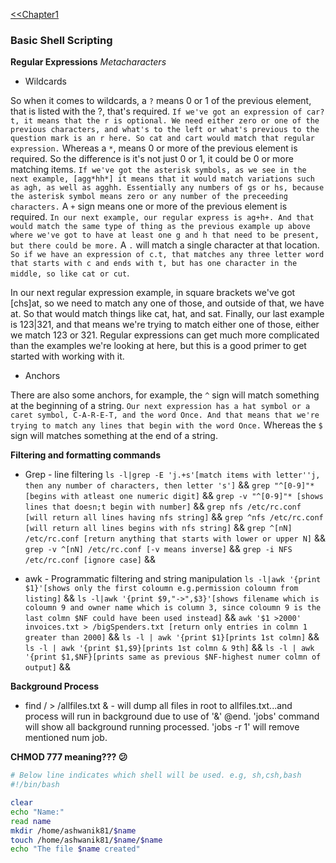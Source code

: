 [<<Chapter1](commands.md)

### Basic Shell Scripting

**Regular Expressions** *Metacharacters*

* Wildcards

So when it comes to wildcards, a `?` means 0 or 1 of the previous element, that is listed with the ?, that's required. `If we've got an expression of car?t, it means that the r is optional. We need either zero or one of the previous characters, and what's to the left or what's previous to the question mark is an r here. So cat and cart would match that regular expression.` Whereas a `*`, means 0 or more of the previous element is required. So the difference is it's not just 0 or 1, it could be 0 or more matching items. `If we've got the asterisk symbols, as we see in the next example, [agg*hh*] it means that it would match variations such as agh, as well as agghh. Essentially any numbers of gs or hs, because the asterisk symbol means zero or any number of the preceeding characters.` A `+` sign means one or more of the previous element is required. `In our next example, our regular express is ag+h+. And that would match the same type of thing as the previous example up above where we've got to have at least one g and h that need to be present, but there could be more.` A `.` will match a single character at that location. `So if we have an expression of c.t, that matches any three letter word that starts with c and ends with t, but has one character in the middle, so like cat or cut`.


In our next regular expression example, in square brackets we've got [chs]at, so we need to match any one of those, and outside of that, we have at. So that would match things like cat, hat, and sat. Finally, our last example is 123|321, and that means we're trying to match either one of those, either we match 123 or 321. Regular expressions can get much more complicated than the examples we're looking at here, but this is a good primer to get started with working with it.

* Anchors

There are also some anchors, for example, the `^` sign will match something at the beginning of a string. `Our next expression has a hat symbol or a caret symbol, C-A-R-E-T, and the word Once. And that means that we're trying to match any lines that begin with the word Once.` Whereas the `$` sign will matches something at the end of a string.

**Filtering and formatting commands**

* Grep - line filtering `ls -l|grep -E 'j.+s'[match items with letter''j, then any number of characters, then letter 's']` && 
  `grep "^[0-9]"* [begins with atleast one numeric digit]` && `grep -v "^[0-9]"* [shows lines that doesn;t begin with number]` && `grep nfs /etc/rc.conf [will return all lines having nfs string]` && `grep ^nfs /etc/rc.conf [will return all lines begins with nfs string]` && `grep ^[nN] /etc/rc.conf [return anything that starts with lower or upper N]` && `grep -v ^[nN] /etc/rc.conf [-v means inverse]` && `grep -i NFS /etc/rc.conf [ignore case]` &&
  
* awk - Programmatic filtering and string manipulation `ls -l|awk '{print $1}'[shows only the first coloumn e.g.permission coloumn from listing]` && `ls -l|awk '{print $9,"->",$3}'[shows filename which is coloumn 9 and owner name which is column 3, since coloumn 9 is the last colmn $NF could have been used instead]` && `awk '$1 >2000' invoices.txt > /bigSpenders.txt [return only entries in colmn 1 greater than 2000]` && `ls -l | awk '{print $1}[prints 1st colmn]` && `ls -l | awk '{print $1,$9}[prints 1st colmn & 9th]` && `ls -l | awk '{print $1,$NF}[prints same as previous $NF-highest numer colmn of output]` && 

**Background Process**

* find / > /allfiles.txt & - will dump all files in root to allfiles.txt...and process will run in background due to use of '&' @end. 'jobs' command will show all background running processed. 'jobs -r 1' will remove mentioned num job.

**CHMOD 777 meaning??? :confused:**











```bash
# Below line indicates which shell will be used. e.g, sh,csh,bash
#!/bin/bash

clear
echo "Name:"
read name
mkdir /home/ashwanik81/$name
touch /home/ashwanik81/$name/$name
echo "The file $name created"
```

